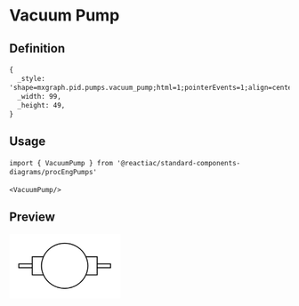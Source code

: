 # Vacuum Pump

## Definition

```
{
  _style: 'shape=mxgraph.pid.pumps.vacuum_pump;html=1;pointerEvents=1;align=center;verticalLabelPosition=bottom;verticalAlign=top;dashed=0;',
  _width: 99,
  _height: 49,
}
```

## Usage

```
import { VacuumPump } from '@reactiac/standard-components-diagrams/procEngPumps'

<VacuumPump/>
```

## Preview

<img src="./vacuum-pump.png" width="200"/>
